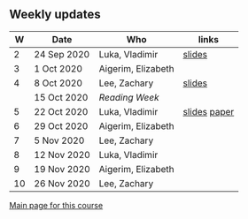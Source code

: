 
## Weekly updates

| W | Date | Who | links |
|---|------|-----| ------ |
| 2 | 24 Sep 2020 | Luka, Vladimir | [slides](./weekly_updates/2020-09-24_LukaVlad_COVID_19_Weekly_Update.pdf) |
| 3 |  1 Oct 2020 | Aigerim, Elizabeth | |
| 4 |  8 Oct 2020 | Lee, Zachary | [slides](./weekly_updates/2020-10-08_LeeZach_Weekly_Update__Modelling_COVID_19_with_Hospitalization_and_Imperfect_Lockdown.pdf) |
|   | 15 Oct 2020 | _Reading Week_ | |
| 5 | 22 Oct 2020 | Luka, Vladimir | [slides](./weekly_updates/2020-10-22_LukaVlad_COVID_19_Weekly_Update.pdf) [paper](./weekly_updates/YingOClery2020_COVIDinSupermarketsABM.pdf) |
| 6 | 29 Oct 2020 | Aigerim, Elizabeth | |
| 7 |  5 Nov 2020 | Lee, Zachary | |
| 8 | 12 Nov 2020 | Luka, Vladimir | |
| 9 | 19 Nov 2020 | Aigerim, Elizabeth | |
|10 | 26 Nov 2020 | Lee, Zachary | |

[Main page for this course](https://davidearn.github.io/tmb2020/)
